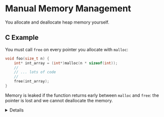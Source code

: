# Manual Memory Management

You allocate and deallocate heap memory yourself.

## C Example

You must call `free` on every pointer you allocate with `malloc`:

```c
void foo(size_t n) {
    int* int_array = (int*)malloc(n * sizeof(int));
    //
    // ... lots of code
    //
    free(int_array);
}
```

Memory is leaked if the function returns early between `malloc` and `free`: the
pointer is lost and we cannot deallocate the memory.

<details>

Challenge: How to make sure you free the memory exactly once at the right time?

* If you free too early, you could end up with use-after-free issues.
* If you free too late, or miss to free the memory, you'd end up with memory leaks.
* If you free multiple times, you get double-free issues. 
</details>
